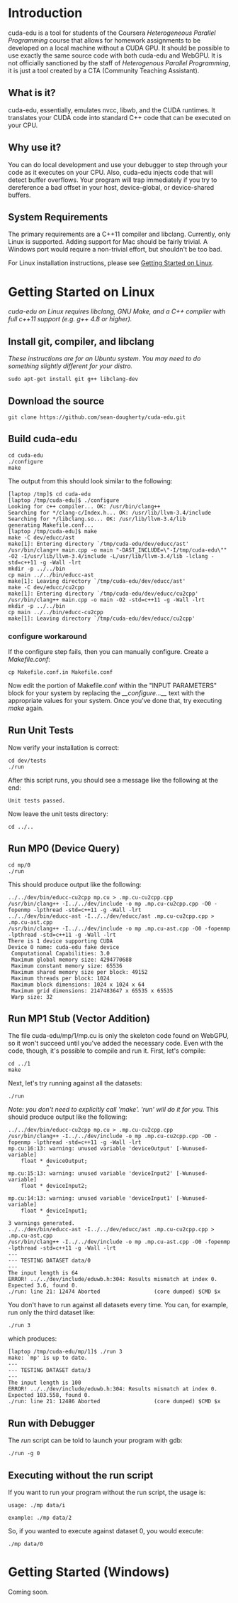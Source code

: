 # Introduction

cuda-edu is a tool for students of the Coursera *Heterogeneous Parallel Programming* course
that allows for homework assignments to be developed on a local machine without a CUDA GPU.
It should be possible to use exactly the same source code with both cuda-edu and WebGPU. It
is not officially sanctioned by the staff of *Heterogenous Parallel Programming*, it is just
a tool created by a CTA (Community Teaching Assistant).

## What is it?

cuda-edu, essentially, emulates nvcc, libwb, and the CUDA runtimes. It translates your CUDA
code into standard C++ code that can be executed on your CPU.

## Why use it?

You can do local development and use your debugger to step through your code as it executes
on your CPU. Also, cuda-edu injects code that will detect buffer overflows. Your program
will trap immediately if you try to dereference a bad offset in your host, device-global,
or device-shared buffers.

## System Requirements

The primary requirements are a C++11 compiler and libclang. Currently, only Linux is
supported. Adding support for Mac should be fairly trivial. A Windows port would require
a non-trivial effort, but shouldn't be too bad.

For Linux installation instructions, please see [Getting Started on Linux](#getting-started-on-linux).

# Getting Started on Linux

*cuda-edu on Linux requires libclang, GNU Make, and a C++ compiler with full c++11 support (e.g. g++ 4.8 or higher).*

## Install git, compiler, and libclang ##
*These instructions are for an Ubuntu system. You may need to do something slightly different
for your distro.*
```
sudo apt-get install git g++ libclang-dev
```

## Download the source
```
git clone https://github.com/sean-dougherty/cuda-edu.git
```

## Build cuda-edu
```
cd cuda-edu
./configure
make
```

The output from this should look similar to the following:
```
[laptop /tmp]$ cd cuda-edu
[laptop /tmp/cuda-edu]$ ./configure
Looking for c++ compiler... OK: /usr/bin/clang++
Searching for */clang-c/Index.h... OK: /usr/lib/llvm-3.4/include
Searching for */libclang.so... OK: /usr/lib/llvm-3.4/lib
generating Makefile.conf...
[laptop /tmp/cuda-edu]$ make
make -C dev/educc/ast
make[1]: Entering directory `/tmp/cuda-edu/dev/educc/ast'
/usr/bin/clang++ main.cpp -o main "-DAST_INCLUDE=\"-I/tmp/cuda-edu\"" -O2 -I/usr/lib/llvm-3.4/include -L/usr/lib/llvm-3.4/lib -lclang -std=c++11 -g -Wall -lrt
mkdir -p ../../bin
cp main ../../bin/educc-ast
make[1]: Leaving directory `/tmp/cuda-edu/dev/educc/ast'
make -C dev/educc/cu2cpp
make[1]: Entering directory `/tmp/cuda-edu/dev/educc/cu2cpp'
/usr/bin/clang++ main.cpp -o main -O2 -std=c++11 -g -Wall -lrt
mkdir -p ../../bin
cp main ../../bin/educc-cu2cpp
make[1]: Leaving directory `/tmp/cuda-edu/dev/educc/cu2cpp'
```

### configure workaround
If the configure step fails, then you can manually configure. Create a *Makefile.conf*:
```
cp Makefile.conf.in Makefile.conf
```
Now edit the portion of Makefile.conf within the "INPUT PARAMETERS" block for your
system by replacing the *\_\_configure...\_\_* text with the appropriate values for your
system. Once you've done that, try executing *make* again.

## Run Unit Tests

Now verify your installation is correct:
```
cd dev/tests
./run
```

After this script runs, you should see a message like the following at the end:
```
Unit tests passed.
```
Now leave the unit tests directory:
```
cd ../..
```

## Run MP0 (Device Query)
```
cd mp/0
./run
```

This should produce output like the following:
```
../../dev/bin/educc-cu2cpp mp.cu > .mp.cu-cu2cpp.cpp
/usr/bin/clang++ -I../../dev/include -o mp .mp.cu-cu2cpp.cpp -O0 -fopenmp -lpthread -std=c++11 -g -Wall -lrt
../../dev/bin/educc-ast -I../../dev/educc/ast .mp.cu-cu2cpp.cpp > .mp.cu-ast.cpp
/usr/bin/clang++ -I../../dev/include -o mp .mp.cu-ast.cpp -O0 -fopenmp -lpthread -std=c++11 -g -Wall -lrt
There is 1 device supporting CUDA
Device 0 name: cuda-edu fake device
 Computational Capabilities: 3.0
 Maximum global memory size: 4294770688
 Maximum constant memory size: 65536
 Maximum shared memory size per block: 49152
 Maximum threads per block: 1024
 Maximum block dimensions: 1024 x 1024 x 64
 Maximum grid dimensions: 2147483647 x 65535 x 65535
 Warp size: 32
```

## Run MP1 Stub (Vector Addition)
The file cuda-edu/mp/1/mp.cu is only the skeleton code found on WebGPU, so it won't succeed
until you've added the necessary code. Even with the code, though, it's possible to compile
and run it. First, let's compile:
```
cd ../1
make
```

Next, let's try running against all the datasets:
```
./run
```
*Note: you don't need to explicitly call 'make'. 'run' will do it for you.*
This should produce output like the following:

```
../../dev/bin/educc-cu2cpp mp.cu > .mp.cu-cu2cpp.cpp
/usr/bin/clang++ -I../../dev/include -o mp .mp.cu-cu2cpp.cpp -O0 -fopenmp -lpthread -std=c++11 -g -Wall -lrt
mp.cu:16:13: warning: unused variable 'deviceOutput' [-Wunused-variable]
    float * deviceOutput;
            ^
mp.cu:15:13: warning: unused variable 'deviceInput2' [-Wunused-variable]
    float * deviceInput2;
            ^
mp.cu:14:13: warning: unused variable 'deviceInput1' [-Wunused-variable]
    float * deviceInput1;
            ^
3 warnings generated.
../../dev/bin/educc-ast -I../../dev/educc/ast .mp.cu-cu2cpp.cpp > .mp.cu-ast.cpp
/usr/bin/clang++ -I../../dev/include -o mp .mp.cu-ast.cpp -O0 -fopenmp -lpthread -std=c++11 -g -Wall -lrt
---
--- TESTING DATASET data/0
---
The input length is 64
ERROR! ../../dev/include/eduwb.h:304: Results mismatch at index 0. Expected 3.6, found 0.
./run: line 21: 12474 Aborted                 (core dumped) $CMD $x
```

You don't have to run against all datasets every time. You can, for example, run only
the third dataset like:

```
./run 3
```

which produces:
```
[laptop /tmp/cuda-edu/mp/1]$ ./run 3
make: `mp' is up to date.
---
--- TESTING DATASET data/3
---
The input length is 100
ERROR! ../../dev/include/eduwb.h:304: Results mismatch at index 0. Expected 103.558, found 0.
./run: line 21: 12486 Aborted                 (core dumped) $CMD $x
```

## Run with Debugger
The *run* script can be told to launch your program with gdb:
```
./run -g 0
```

## Executing without the run script
If you want to run your program without the run script, the usage is:
```
usage: ./mp data/i

example: ./mp data/2
```

So, if you wanted to execute against dataset 0, you would execute:
```
./mp data/0
```

# Getting Started (Windows)

Coming soon.

